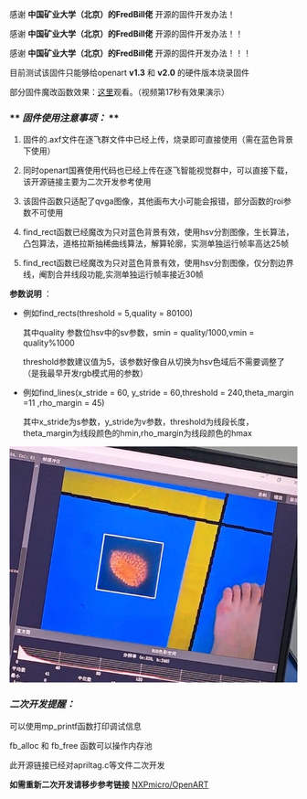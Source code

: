 感谢 **中国矿业大学（北京）的FredBill佬** 开源的固件开发办法！

感谢 **中国矿业大学（北京）的FredBill佬** 开源的固件开发办法！！

感谢 **中国矿业大学（北京）的FredBill佬** 开源的固件开发办法！！！

目前测试该固件只能够给openart  **v1.3** 和 **v2.0** 的硬件版本烧录固件



部分固件魔改函数效果：[这里](https://www.bilibili.com/video/BV1Gu411N72L)观看。（视频第17秒有效果演示）


### ** _固件使用注意事项：_ ** 


1. 固件的.axf文件在逐飞群文件中已经上传，烧录即可直接使用（需在蓝色背景下使用）

2. 同时openart国赛使用代码也已经上传在逐飞智能视觉群中，可以直接下载，该开源链接主要为二次开发参考使用

3. 该固件函数只适配了qvga图像，其他画布大小可能会报错，部分函数的roi参数不可使用

4. find_rect函数已经魔改为只对蓝色背景有效，使用hsv分割图像，生长算法，凸包算法，道格拉斯抽稀曲线算法，解算轮廓，实测单独运行帧率高达25帧

5. find_rect函数已经魔改为只对蓝色背景有效，使用hsv分割图像，仅分割边界线，阉割合并线段功能,实测单独运行帧率接近30帧

 **参数说明** ：

- 例如find_rects(threshold = 5,quality = 80100)

    其中quality 参数位hsv中的sv参数，smin = quality/1000,vmin = quality%1000

    threshold参数建议值为5，该参数好像自从切换为hsv色域后不需要调整了（是我最早开发rgb模式用的参数）

- 例如find_lines(x_stride = 60, y_stride = 60,threshold = 240,theta_margin =11 ,rho_margin = 45)

    其中x_stride为s参数，y_stride为v参数，threshold为线段长度，theta_margin为线段颜色的hmin,rho_margin为线段颜色的hmax


![输入图片说明](imshow.jpg)



###  _**二次开发提醒：**_ 


可以使用mp_printf函数打印调试信息

fb_alloc 和 fb_free 函数可以操作内存池

此开源链接已经对apriltag.c等文件二次开发




**如需重新二次开发请移步参考链接** 
[NXPmicro/OpenART](https://github.com/NXPmicro/OpenART.git)  